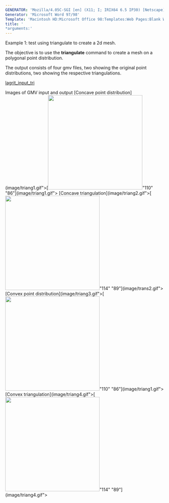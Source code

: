 ```yaml
---
GENERATOR: 'Mozilla/4.05C-SGI [en] (X11; I; IRIX64 6.5 IP30) [Netscape]'
Generator: 'Microsoft Word 97/98'
Template: 'Macintosh HD:Microsoft Office 98:Templates:Web Pages:Blank Web Page'
title: '
*arguments:'
---
```


Example 1: test using triangulate to create a 2d mesh.


 The objective is to use the **triangulate** command to create a mesh
 on a polygonal point distribution.

 The output consists of four gmv files, two showing the original point
 distributions, two showing the respective triangulations.

 [lagrit\_input\_tri](../lagrit_input_tri)

Images of GMV input and output
[Concave point
distribution](image/triang1.gif">[<img height="300" width="300" src="https://lanl.github.io/LaGriT/docsassets/images/triang1_tn.gif">"110"
"86"](image/triang1.gif">
[Concave
triangulation](image/triang2.gif">[<img height="300" width="300" src="https://lanl.github.io/LaGriT/docsassets/images/triang2_tn.gif">"114"
"89"](image/trans2.gif">
[Convex point
distribution](image/triang3.gif">[<img height="300" width="300" src="https://lanl.github.io/LaGriT/docsassets/images/triang3_tn.gif">"110"
"86"](image/triang1.gif">
[Convex
triangulation](image/triang4.gif">[<img height="300" width="300" src="https://lanl.github.io/LaGriT/docsassets/images/triang4_tn.gif">"114"
"89"](image/triang4.gif">
